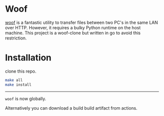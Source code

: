 # Woof
[woof](http://www.home.unix-ag.org/simon/woof.html) is a fantastic utility to transfer files between two PC's in the same LAN over HTTP.  However, it requires a bulky Python runtime on the host machine.  This project is a woof-clone but written in go to avoid this restriction.

# Installation
clone this repo.
```bash
make all
make install
```
---
`woof` is now globally.


Alternatively you can download a build build artifact from actions.
